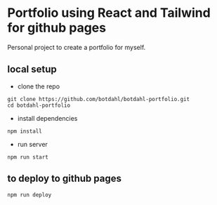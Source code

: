 # Portfolio using React and Tailwind for github pages

Personal project to create a portfolio for myself.

## local setup

* clone the repo

```
git clone https://github.com/botdahl/botdahl-portfolio.git
cd botdahl-portfolio
```
* install dependencies
```
npm install
```
* run server
```
npm run start
```

## to deploy to github pages
```
npm run deploy
```
